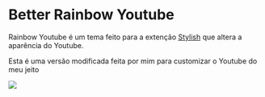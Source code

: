 # Better Rainbow Youtube

Rainbow Youtube é um tema feito para a extenção <a href="https://userstyles.org">Stylish</a> que altera a aparência do Youtube.

Esta é uma versão modificada feita por mim para customizar o Youtube do meu jeito

<img src="https://github.com/vinisantanadev/better-rainbow-youtube/blob/youtube.png"></img>
